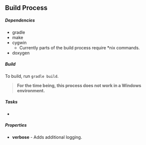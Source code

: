 ## Build Process


##### Dependencies

* gradle
* make
* cygwin
	* Currently parts of the build process require *nix commands.
* doxygen

##### Build

To build, run `gradle build`.

>**For the time being, this process does not work in a Windows environment.**

##### Tasks

* 



##### Properties

* **verbose** - Adds additional logging.